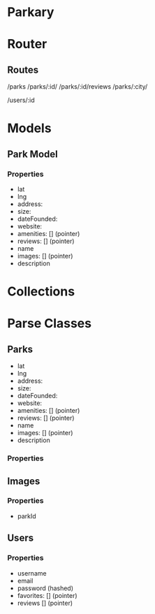 Parkary
==========
# Router

## Routes
/parks
/parks/:id/
/parks/:id/reviews
/parks/:city/

/users/:id

# Models
## Park Model
### Properties
* lat
* lng
* address:
* size:
* dateFounded:
* website:
* amenities: [] (pointer)
* reviews: [] (pointer)
* name
* images: [] (pointer)
* description

# Collections

# Parse Classes
## Parks  
* lat
* lng
* address:
* size:
* dateFounded:
* website:
* amenities: [] (pointer)
* reviews: [] (pointer)
* name
* images: [] (pointer)
* description
### Properties
## Images
### Properties
* parkId
## Users
### Properties
* username  
* email
* password (hashed)
* favorites: [] (pointer)
* reviews [] (pointer)

